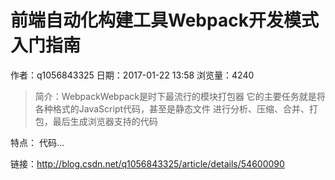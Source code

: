 # 前端自动化构建工具Webpack开发模式入门指南
作者：q1056843325
日期：2017-01-22 13:58
浏览量：4240
> 简介：WebpackWebpack是时下最流行的模块打包器 
它的主要任务就是将各种格式的JavaScript代码，甚至是静态文件 
进行分析、压缩、合并、打包，最后生成浏览器支持的代码 
 
特点：
代码...

 链接：http://blog.csdn.net/q1056843325/article/details/54600090
